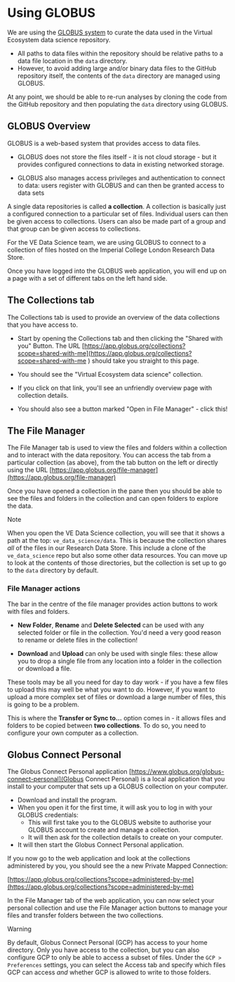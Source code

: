# Using GLOBUS

We are using the [GLOBUS system](https://www.globus.org/) to curate the data used in the
Virtual Ecosystem data science repository.

* All paths to data files within the repository should be relative paths to a data file
  location in the `data` directory.
* However, to avoid adding large and/or binary data files to the GitHub repository
  itself, the contents of the `data` directory are managed using GLOBUS.

At any point, we should be able to re-run analyses by cloning the code from the GitHub
repository and then populating the `data` directory using GLOBUS.

## GLOBUS Overview

GLOBUS is a web-based system that provides access to data files.

* GLOBUS does not store the files itself - it is not cloud storage - but it
  provides configured connections to data in existing networked storage.

* GLOBUS also manages access privileges and authentication to connect to data: users
  register with GLOBUS and can then be granted access to data sets

A single data repositories is called **a collection**. A collection is basically just a
configured connection to a particular set of files. Individual users can then be given
access to collections. Users can also be made part of a group and that group can be
given access to collections.

For the VE Data Science team, we are using GLOBUS to connect to a collection of files
hosted on the Imperial College London Research Data Store.

Once you have logged into the GLOBUS web application, you will end up on a page with a
set of different tabs on the left hand side.

## The Collections tab

The Collections tab is used to provide an overview of the data collections that you have
access to.

* Start by opening the Collections tab and then clicking the "Shared with you" Button.
  The URL
  [https://app.globus.org/collections?scope=shared-with-me](https://app.globus.org/collections?scope=shared-with-me
  ) should take you straight to this page.

* You should see the "Virtual Ecosystem data science" collection.
* If you click on that link, you'll see an unfriendly overview page with collection
  details.
* You should also see a button marked "Open in File Manager" - click this!

## The File Manager

The File Manager tab is used to view the files and folders within a collection and to
interact with the data repository. You can access the tab from a particular collection
(as above), from the tab button on the left or directly using the URL
[https://app.globus.org/file-manager](https://app.globus.org/file-manager)

Once you have opened a collection in the pane then you should be able to see the files
and folders in the collection and can open folders to explore the data.

> [!NOTE]
> When you open the VE Data Science collection, you will see that it shows a path at the
> top: `ve_data_science/data`. This is because the collection shares _all_ of the files
> in our Research Data Store. This include a clone of the `ve_data_science` repo but
> also some other data resources. You can move up to look at the contents of those
> directories, but the collection is set up to go to the `data` directory by default.

### File Manager actions

The bar in the centre of the file manager provides action buttons to work with files and
folders.

* **New Folder**, **Rename** and **Delete Selected** can be used with any selected
   folder or file in the collection. You'd need a very good reason to rename or delete
   files in the collection!

* **Download** and **Upload** can only be used with single files: these allow you to
  drop a single file from any location into a folder in the collection or download a
  file.

These tools may be all you need for day to day work - if you have a few files to upload
this may well be what you want to do. However, if you want to upload a more complex
set of files or download a large number of files, this is going to be a problem.

This is where the **Transfer or Sync to...** option comes in - it allows files and
folders to be copied between **two collections**. To do so, you need to configure your
own computer as a collection.

## Globus Connect Personal

The Globus Connect Personal application
[https://www.globus.org/globus-connect-personal](Globus Connect Personal) is a local
application that you install to your computer that sets up a GLOBUS collection on your
computer.

* Download and install the program.
* When you open it for the first time, it will ask you to log in with your GLOBUS
  credentials:
  * This will first take you to the GLOBUS website to authorise your GLOBUS account
    to create and manage a collection.
  * It will then ask for the collection details to create on your computer.
* It will then start the Globus Connect Personal application.

If you now go to the web application and look at the collections administered by you,
you should see the a new Private Mapped Connection:

[https://app.globus.org/collections?scope=administered-by-me](https://app.globus.org/collections?scope=administered-by-me)

In the File Manager tab of the web application, you can now select your personal
collection and use the File Manager action buttons to manage your files and transfer
folders between the two collections.

> [!WARNING]
> By default, Globus Connect Personal (GCP) has access to your home directory. Only you
> have access to the collection, but you can also configure GCP to only be able to
> access a subset of files. Under the `GCP > Preferences` settings, you can select the
> Access tab and specify which files GCP can access _and_ whether GCP is allowed to
> write to those folders.
